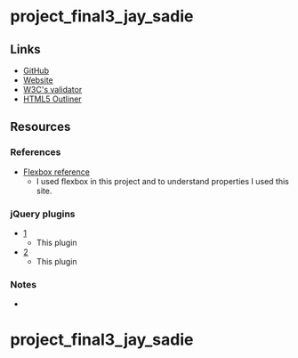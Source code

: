 
# project_final3_jay_sadie


## Links
* [GitHub](https://github.com/sadiejay/project_final3_jay_sadie)
* [Website]()
* [W3C's validator]()
* [HTML5 Outliner]()


## Resources

### References
* [Flexbox reference](https://css-tricks.com/snippets/css/a-guide-to-flexbox/)
  * I used flexbox in this project and to understand properties I used this site.

### jQuery plugins
* [1](http://mds.sh/readable/)
  * This plugin
* [2](https://github.com/garand/sticky)
  * This plugin


### Notes
* 


# project_final3_jay_sadie
